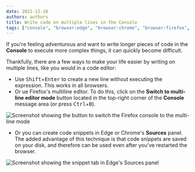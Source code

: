 ```yaml
---
date: 2021-12-16
authors: authors
title: Write code on multiple lines in the Console
tags: ["console", "browser:edge", "browser:chrome", "browser:firefox", "browser:safari"]
---
```

If you're feeling adventurous and want to write longer pieces of code in the **Console** to execute more complex things, it can quickly become difficult.

Thankfully, there are a few ways to make your life easier by writing on multiple lines, like you would in a code editor:

* Use <kbd>Shift</kbd>+<kbd>Enter</kbd> to create a new line without executing the expression. This works in all browsers.
* Or ue Firefox's multiline editor. To do this, click on the **Switch to multi-line editor mode** button located in the top-right corner of the **Console** message area (or press <kbd>Ctrl</kbd>+<kbd>B</kbd>).

![Screenshot showing the button to switch the Firefox console to the multi-line mode](/assets/img/multi-line-console-firefox.png)

* Or you can create code snippets in Edge or Chrome's **Sources** panel. The added advantage of this technique is that code snippets are saved on your disk, and therefore can be used even after you've restarted the browser.

![Screenshot showing the snippet tab in Edge's Sources panel](/assets/img/multi-line-console-snippet.png)
